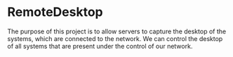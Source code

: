 # RemoteDesktop

The purpose of this project is to allow servers to capture the desktop of the systems, which are connected to the network.
We can control the desktop of all systems that are present under the control of our network. 
